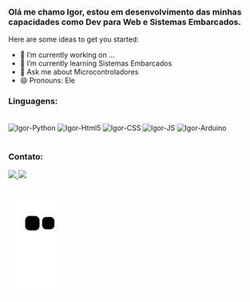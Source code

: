 ### Olá me chamo Igor, estou em desenvolvimento das minhas capacidades como Dev para Web e Sistemas Embarcados.

Here are some ideas to get you started:

- 🔭 I’m currently working on ...
- 🌱 I’m currently learning Sistemas Embarcados
- 💬 Ask me about Microcontroladores
- 😄 Pronouns: Ele


### Linguagens:
<div style="display: inline_block"><br>
  <img align = "center" alt="Igor-Python" src="https://img.shields.io/badge/Python-14354C?style=for-the-badge&logo=python&logoColor=white">
  <img align = "center" alt="Igor-Html5" src="https://img.shields.io/badge/HTML5-E34F26?style=for-the-badge&logo=html5&logoColor=white">
  <img align = "center" alt="Igor-CSS" src="https://img.shields.io/badge/CSS3-1572B6?style=for-the-badge&logo=css3&logoColor=white">
  <img align = "center" alt="Igor-JS" src="https://img.shields.io/badge/JavaScript-323330?style=for-the-badge&logo=javascript&logoColor=F7DF1E">
  <img align = "center" alt="Igor-Arduino" src="https://img.shields.io/badge/Arduino_IDE-00979D?style=for-the-badge&logo=arduino&logoColor=white">
</div>

#

### Contato:
<div>
  <a href="mailto:igorperf1@gmail.com" target="_blank"><img src="https://img.shields.io/badge/Gmail-D14836?style=for-the-badge&logo=gmail&logoColor=white">
  <a href="https://www.linkedin.com/in/igor-pereira-126859183/" target="_blank"><img src="https://img.shields.io/badge/LinkedIn-0077B5?style=for-the-badge&logo=linkedin&logoColor=white">
</div>

#
    
    

 ![Snake animation](https://github.com/IgorPFernandes/IgorPFernandes/blob/output/github-contribution-grid-snake.svg)

